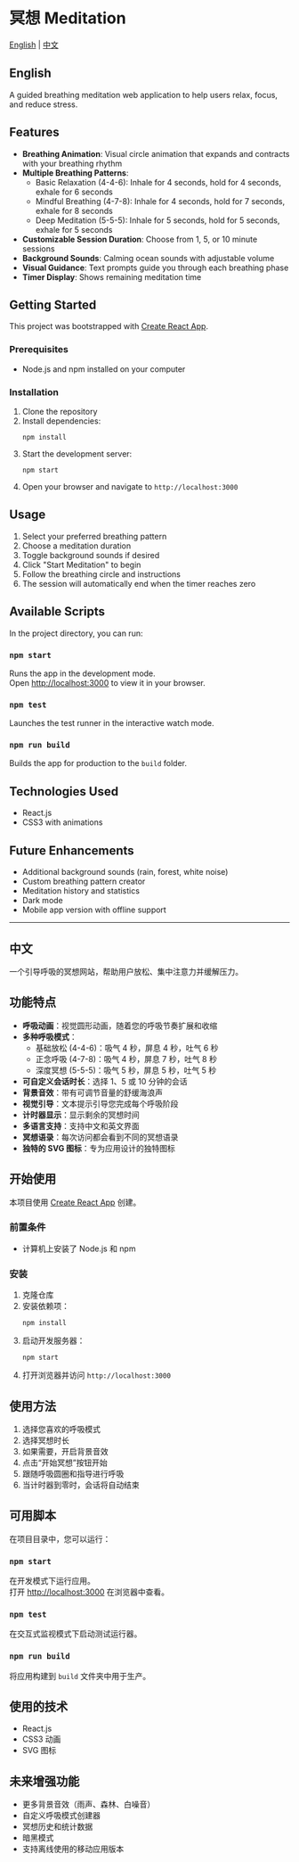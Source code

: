 # 冥想 Meditation

[English](#english) | [中文](#中文)

## English

A guided breathing meditation web application to help users relax, focus, and reduce stress.

## Features

- **Breathing Animation**: Visual circle animation that expands and contracts with your breathing rhythm
- **Multiple Breathing Patterns**:
  - Basic Relaxation (4-4-6): Inhale for 4 seconds, hold for 4 seconds, exhale for 6 seconds
  - Mindful Breathing (4-7-8): Inhale for 4 seconds, hold for 7 seconds, exhale for 8 seconds
  - Deep Meditation (5-5-5): Inhale for 5 seconds, hold for 5 seconds, exhale for 5 seconds
- **Customizable Session Duration**: Choose from 1, 5, or 10 minute sessions
- **Background Sounds**: Calming ocean sounds with adjustable volume
- **Visual Guidance**: Text prompts guide you through each breathing phase
- **Timer Display**: Shows remaining meditation time

## Getting Started

This project was bootstrapped with [Create React App](https://github.com/facebook/create-react-app).

### Prerequisites

- Node.js and npm installed on your computer

### Installation

1. Clone the repository
2. Install dependencies:
   ```
   npm install
   ```
3. Start the development server:
   ```
   npm start
   ```
4. Open your browser and navigate to `http://localhost:3000`

## Usage

1. Select your preferred breathing pattern
2. Choose a meditation duration
3. Toggle background sounds if desired
4. Click "Start Meditation" to begin
5. Follow the breathing circle and instructions
6. The session will automatically end when the timer reaches zero

## Available Scripts

In the project directory, you can run:

### `npm start`

Runs the app in the development mode.\
Open [http://localhost:3000](http://localhost:3000) to view it in your browser.

### `npm test`

Launches the test runner in the interactive watch mode.

### `npm run build`

Builds the app for production to the `build` folder.

## Technologies Used

- React.js
- CSS3 with animations

## Future Enhancements

- Additional background sounds (rain, forest, white noise)
- Custom breathing pattern creator
- Meditation history and statistics
- Dark mode
- Mobile app version with offline support

---

## 中文

一个引导呼吸的冥想网站，帮助用户放松、集中注意力并缓解压力。

## 功能特点

- **呼吸动画**：视觉圆形动画，随着您的呼吸节奏扩展和收缩
- **多种呼吸模式**：
  - 基础放松 (4-4-6)：吸气 4 秒，屏息 4 秒，吐气 6 秒
  - 正念呼吸 (4-7-8)：吸气 4 秒，屏息 7 秒，吐气 8 秒
  - 深度冥想 (5-5-5)：吸气 5 秒，屏息 5 秒，吐气 5 秒
- **可自定义会话时长**：选择 1、5 或 10 分钟的会话
- **背景音效**：带有可调节音量的舒缓海浪声
- **视觉引导**：文本提示引导您完成每个呼吸阶段
- **计时器显示**：显示剩余的冥想时间
- **多语言支持**：支持中文和英文界面
- **冥想语录**：每次访问都会看到不同的冥想语录
- **独特的 SVG 图标**：专为应用设计的独特图标

## 开始使用

本项目使用 [Create React App](https://github.com/facebook/create-react-app) 创建。

### 前置条件

- 计算机上安装了 Node.js 和 npm

### 安装

1. 克隆仓库
2. 安装依赖项：
   ```
   npm install
   ```
3. 启动开发服务器：
   ```
   npm start
   ```
4. 打开浏览器并访问 `http://localhost:3000`

## 使用方法

1. 选择您喜欢的呼吸模式
2. 选择冥想时长
3. 如果需要，开启背景音效
4. 点击“开始冥想”按钮开始
5. 跟随呼吸圆圈和指导进行呼吸
6. 当计时器到零时，会话将自动结束

## 可用脚本

在项目目录中，您可以运行：

### `npm start`

在开发模式下运行应用。\
打开 [http://localhost:3000](http://localhost:3000) 在浏览器中查看。

### `npm test`

在交互式监视模式下启动测试运行器。

### `npm run build`

将应用构建到 `build` 文件夹中用于生产。

## 使用的技术

- React.js
- CSS3 动画
- SVG 图标

## 未来增强功能

- 更多背景音效（雨声、森林、白噪音）
- 自定义呼吸模式创建器
- 冥想历史和统计数据
- 暗黑模式
- 支持离线使用的移动应用版本
